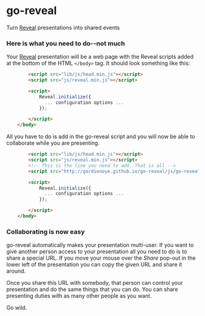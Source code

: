 # go-reveal

Turn [Reveal](https://github.com/hakimel/reveal.js) presentations into shared events

### Here is what you need to do--not much

Your [Reveal](https://github.com/hakimel/reveal.js) presentation will be a web page with the Reveal scripts added at the bottom of the HTML `</body>` tag.
It should look something like this:

```HTML
		<script src="lib/js/head.min.js"></script>
		<script src="js/reveal.min.js"></script>

		<script>
			Reveal.initialize({
			  ... configuration options ...
			});

		</script>
	</body>
```

All you have to do is add in the go-reveal script and you will now be able to collaborate while you are presenting.

```HTML
		<script src="lib/js/head.min.js"></script>
		<script src="js/reveal.min.js"></script>
		<!-- This is the line you need to add. That is all -->
		<script src="http://gordienoye.github.io/go-reveal/js/go-reveal.js"></script>

		<script>
			Reveal.initialize({
			  ... configuration options ...
			});

		</script>
	</body>
```

### Collaborating is now easy

go-reveal automatically makes your presentation multi-user. If you want to give another person access to your
presentation all you need to do is to share a special URL. If you move your mouse over the *Share* pop-out in the lower
left of the presentation you can copy the given URL and share it around.

Once you share this URL with somebody, that person can control your presentation and do the same things that you can do.
You can share presenting duties with as many other people as you want.

Go wild.
